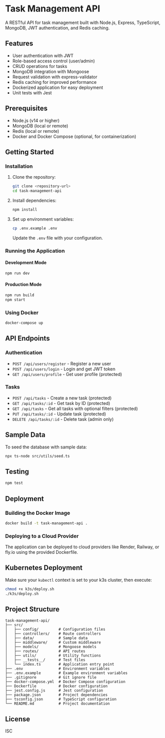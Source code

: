 # Task Management API

A RESTful API for task management built with Node.js, Express, TypeScript, MongoDB, JWT authentication, and Redis caching.

## Features

- User authentication with JWT
- Role-based access control (user/admin)
- CRUD operations for tasks
- MongoDB integration with Mongoose
- Request validation with express-validator
- Redis caching for improved performance
- Dockerized application for easy deployment
- Unit tests with Jest

## Prerequisites

- Node.js (v14 or higher)
- MongoDB (local or remote)
- Redis (local or remote)
- Docker and Docker Compose (optional, for containerization)

## Getting Started

### Installation

1. Clone the repository:
   ```bash
   git clone <repository-url>
   cd task-management-api
   ```

2. Install dependencies:
   ```bash
   npm install
   ```

3. Set up environment variables:
   ```bash
   cp .env.example .env
   ```
   Update the `.env` file with your configuration.

### Running the Application

#### Development Mode

```bash
npm run dev
```

#### Production Mode

```bash
npm run build
npm start
```

### Using Docker

```bash
docker-compose up
```

## API Endpoints

### Authentication

- `POST /api/users/register` - Register a new user
- `POST /api/users/login` - Login and get JWT token
- `GET /api/users/profile` - Get user profile (protected)

### Tasks

- `POST /api/tasks` - Create a new task (protected)
- `GET /api/tasks/:id` - Get task by ID (protected)
- `GET /api/tasks` - Get all tasks with optional filters (protected)
- `PUT /api/tasks/:id` - Update task (protected)
- `DELETE /api/tasks/:id` - Delete task (admin only)

## Sample Data

To seed the database with sample data:

```bash
npx ts-node src/utils/seed.ts
```

## Testing

```bash
npm test
```

## Deployment

### Building the Docker Image

```bash
docker build -t task-management-api .
```

### Deploying to a Cloud Provider

The application can be deployed to cloud providers like Render, Railway, or fly.io using the provided Dockerfile.

## Kubernetes Deployment

Make sure your `kubectl` context is set to your k3s cluster, then execute:

```bash
chmod +x k3s/deploy.sh
./k3s/deploy.sh
```

## Project Structure

```
task-management-api/
├── src/
│   ├── config/         # Configuration files
│   ├── controllers/    # Route controllers
│   ├── data/           # Sample data
│   ├── middleware/     # Custom middleware
│   ├── models/         # Mongoose models
│   ├── routes/         # API routes
│   ├── utils/          # Utility functions
│   ├── __tests__/      # Test files
│   └── index.ts        # Application entry point
├── .env                # Environment variables
├── .env.example        # Example environment variables
├── .gitignore          # Git ignore file
├── docker-compose.yml  # Docker Compose configuration
├── Dockerfile          # Docker configuration
├── jest.config.js      # Jest configuration
├── package.json        # Project dependencies
├── tsconfig.json       # TypeScript configuration
└── README.md           # Project documentation
```

## License

ISC
